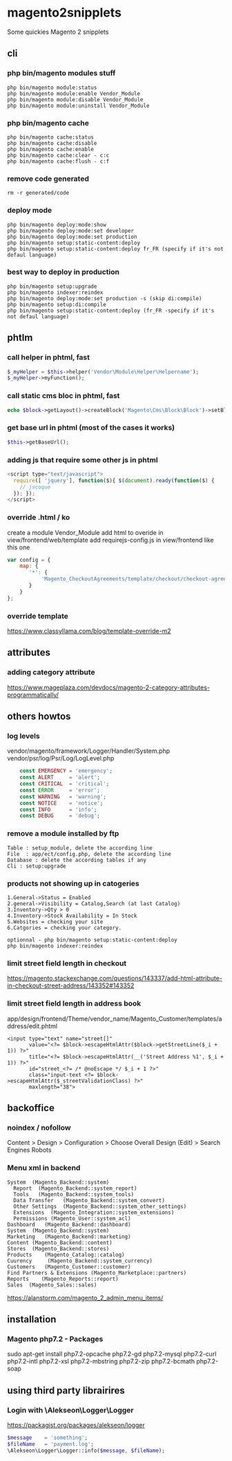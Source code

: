 # magento2snipplets
Some quickies Magento 2 snipplets

## cli 

### php bin/magento modules stuff

```cli
php bin/magento module:status
php bin/magento module:enable Vendor_Module
php bin/magento module:disable Vendor_Module
php bin/magento module:uninstall Vendor_Module
```

### php bin/magento cache
```cli
php bin/magento cache:status
php bin/magento cache:disable
php bin/magento cache:enable
php bin/magento cache:clear - c:c
php bin/magento cache:flush - c:f
```

### remove code generated
```cli
rm -r generated/code
```

### deploy mode
```cli
php bin/magento deploy:mode:show
php bin/magento deploy:mode:set developer
php bin/magento deploy:mode:set production
php bin/magento setup:static-content:deploy
php bin/magento setup:static-content:deploy fr_FR (specify if it's not defaul language)
```

### best way to deploy in production
```cli
php bin/magento setup:upgrade
php bin/magento indexer:reindex
php bin/magento deploy:mode:set production -s (skip di:compile)
php bin/magento setup:di:compile
php bin/magento setup:static-content:deploy (fr_FR -specify if it's not defaul language)
```

## phtlm 

### call helper in phtml, fast
```php
$_myHelper = $this->helper('Vendor\Module\Helper\Helpername');
$_myHelper->myFunction();
```

### call static cms bloc in phtml, fast
```php
echo $block->getLayout()->createBlock('Magento\Cms\Block\Block')->setBlockId('blockIdentifier')->toHtml();
```

### get base url in phtml (most of the cases it works)
```php
$this->getBaseUrl();
```

### adding js that require some other js in phtml
```js
<script type="text/javascript">
  require([ 'jquery'], function($){ $(document).ready(function($) {
    // jscoque
  }); });
</script>
```

### override .html / ko
create a module Vendor_Module
add html to overide in view/frontend/web/template
add requirejs-config.js in view/frontend
like this one
```js
var config = {
    map: {
       '*': {
           'Magento_CheckoutAgreements/template/checkout/checkout-agreements.html': 'Vendor_Module/template/checkout/checkout-agreements.html'
       }
    }
};
```

### override template
https://www.classyllama.com/blog/template-override-m2


## attributes

### adding category attribute
https://www.mageplaza.com/devdocs/magento-2-category-attributes-programmatically/


## others howtos

### log levels
vendor/magento/framework/Logger/Handler/System.php
vendor/psr/log/Psr/Log/LogLevel.php
```php
    const EMERGENCY = 'emergency';
    const ALERT     = 'alert';
    const CRITICAL  = 'critical';
    const ERROR     = 'error';
    const WARNING   = 'warning';
    const NOTICE    = 'notice';
    const INFO      = 'info';
    const DEBUG     = 'debug';
```

### remove a module installed by ftp

```
Table : setup_module, delete the according line
File  : app/ect/config.php, delete the according line
Database : delete the according tables if any
Cli : setup:upgrade
```

### products not showing up in catogeries
```
1.General->Status = Enabled
2.general->Visibility = Catalog,Search (at last Catalog)
3.Inventory->Qty > 0
4.Inventory->Stock Availability = In Stock
5.Websites = checking your site
6.Catgories = checking your category.

optionnal - php bin/magento setup:static-content:deploy
php bin/magento indexer:reindex
```

### limit street field length in checkout
https://magento.stackexchange.com/questions/143337/add-html-attribute-in-checkout-street-address/143352#143352

### limit street field length in address book
app/design/frontend/Theme/vendor_name/Magento_Customer/templates/address/edit.phtml
````
<input type="text" name="street[]"
       value="<?= $block->escapeHtmlAttr($block->getStreetLine($_i + 1)) ?>"
       title="<?= $block->escapeHtmlAttr(__('Street Address %1', $_i + 1)) ?>"
       id="street_<?= /* @noEscape */ $_i + 1 ?>"
       class="input-text <?= $block->escapeHtmlAttr($_streetValidationClass) ?>"
       maxlength="38">
````


## backoffice

### noindex / nofollow
Content > Design > Configuration > Choose Overall Design (Edit) > Search Engines Robots

### Menu xml in backend
````
System  (Magento_Backend::system)
  Report  (Magento_Backend::system_report)
  Tools   (Magento_Backend::system_tools)
  Data Transfer   (Magento_Backend::system_convert)
  Other Settings  (Magento_Backend::system_other_settings)
  Extensions  (Magento_Integration::system_extensions)
  Permissions (Magento_User::system_acl)
Dashboard   (Magento_Backend::dashboard)
System  (Magento_Backend::system)
Marketing   (Magento_Backend::marketing)
Content (Magento_Backend::content)
Stores  (Magento_Backend::stores)
Products    (Magento_Catalog::catalog)
Cuurency     (Magento_Backend::system_currency)
Customers   (Magento_Customer::customer)
Find Partners & Extensions (Magento_Marketplace::partners)
Reports    (Magento_Reports::report)
Sales  (Magento_Sales::sales)
````
https://alanstorm.com/magento_2_admin_menu_items/


## installation

### Magento php7.2 - Packages

sudo apt-get install php7.2-opcache php7.2-gd php7.2-mysql php7.2-curl php7.2-intl php7.2-xsl php7.2-mbstring php7.2-zip php7.2-bcmath php7.2-soap


## using third party librairires

### Login with \Alekseon\Logger\Logger
https://packagist.org/packages/alekseon/logger
```php
$message    = 'something';
$fileName   = 'payment.log';
\Alekseon\Logger\Logger::info($message, $fileName);
```
